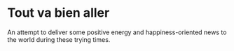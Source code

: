 # Tout va bien aller
An attempt to deliver some positive energy and happiness-oriented news to the world during these trying times.
